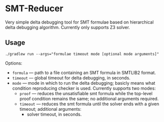 # SMT-Reducer

Very simple delta debugging tool for SMT formulae based on hierarchical delta debugging algorithm. Currently only supports Z3 solver.

## Usage
```
./gradlew run --args="formulae timeout mode [optional mode arguments]"
```

Options:
* `formula` &mdash; path to a file containing an SMT formula in SMTLIB2 format.
* `timeout` &mdash; global timeout for delta debugging, in seconds.
* `mode` &mdash; mode in which to run the delta debugging; basicly means what condition reproducing checker is used. Currently supports two modes:
  * `proof` &mdash; reduces the unsatisfiable smt formula while the top-level proof condition remains the same; no additional arguments required.
  * `timeout` &mdash; reduces the smt formula until the solver ends with a given timeout; additional arguments:
     * solver timeout, in seconds.
